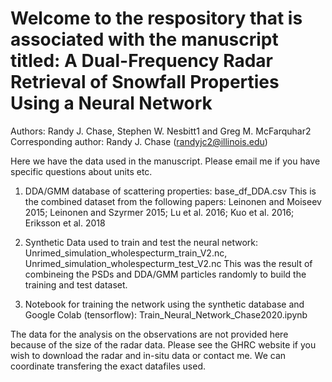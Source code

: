 # Welcome to the respository that is associated with the manuscript titled: A Dual-Frequency Radar Retrieval of Snowfall Properties Using a Neural Network 

Authors: Randy J. Chase, Stephen W. Nesbitt1 and Greg M. McFarquhar2
Corresponding author: Randy J. Chase (randyjc2@illinois.edu) 

Here we have the data used in the manuscript. Please email me if you have specific questions about units etc. 

1) DDA/GMM database of scattering properties: base_df_DDA.csv 
  This is the combined dataset from the following papers: Leinonen and Moiseev 2015; Leinonen and Szyrmer 2015; Lu et al. 2016; Kuo et al. 2016; Eriksson et al. 2018
  
2) Synthetic Data used to train and test the neural network: Unrimed_simulation_wholespecturm_train_V2.nc, Unrimed_simulation_wholespecturm_test_V2.nc
  This was the result of combineing the PSDs and DDA/GMM particles randomly to build the training and test dataset. 

3) Notebook for training the network using the synthetic database and Google Colab (tensorflow): Train_Neural_Network_Chase2020.ipynb


The data for the analysis on the observations are not provided here because of the size of the radar data. Please see the GHRC website if you wish to download the radar and in-situ data or contact me. We can coordinate transfering the exact datafiles used. 
